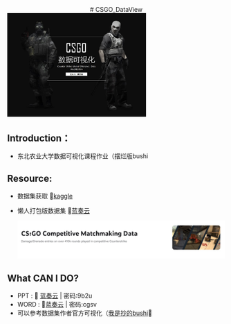 <center># CSGO_DataView</center>
<img src="image/1.jpg" alt="1.jpg" style="zoom:37%;" />


## Introduction：

- 东北农业大学数据可视化课程作业（摆烂版bushi

  

## Resource:

- 数据集获取 :pushpin:[kaggle](https://www.kaggle.com/datasets/skihikingkevin/csgo-matchmaking-damage?resource=download)

- 懒人打包版数据集 :pushpin:[蓝奏云](https://wwwt.lanzoue.com/iwnnX0xwcf7a)

  <img src="image/2.jpg" alt="2.jpg" style="zoom:67%;" />

## What CAN I DO?

-    PPT : :pushpin: [蓝奏云](https://wwwt.lanzoue.com/isVgc0xwcmxi)   | 密码:9b2u
-    WORD : :pushpin:[蓝奏云](https://wwwt.lanzoue.com/ixex20xwcmch ) | 密码:cgsv
-    可以参考数据集作者官方可视化（[我是抄的bushi](https://www.kaggle.com/code/skihikingkevin/pistol-round-analyses)🤗

